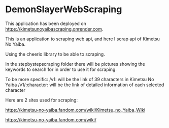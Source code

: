 # DemonSlayerWebScraping
This application has been deployed on https://kimetsunoyaibascraping.onrender.com.

This is an application to scraping web api, and here I scrap api of Kimetsu No Yaiba.

Using the cheerio library to be able to scraping.

In the stepbystepscraping folder there will be pictures showing the keywords to search for in order to use it for scraping.

To be more specific:
/v1: will be the link of 39 characters in Kimetsu No Yaiba
/v1/:character: will be the link of detailed information of each selected character

Here are 2 sites used for scraping:

https://kimetsu-no-yaiba.fandom.com/wiki/Kimetsu_no_Yaiba_Wiki

https://kimetsu-no-yaiba.fandom.com/wiki/
